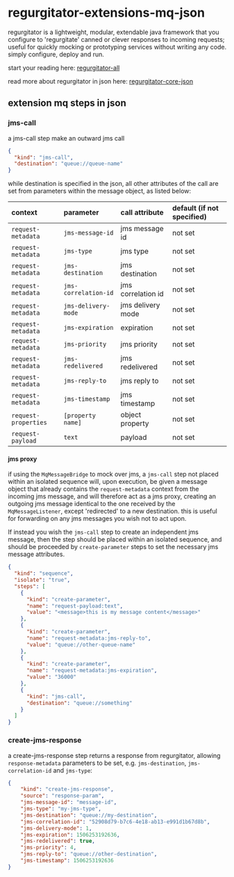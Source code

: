 # regurgitator-extensions-mq-json

regurgitator is a lightweight, modular, extendable java framework that you configure to 'regurgitate' canned or clever responses to incoming requests; useful for quickly mocking or prototyping services without writing any code. simply configure, deploy and run.

start your reading here: [regurgitator-all](https://talmeym.github.io/regurgitator-all#regurgitator)

read more about regurgitator in json here: [regurgitator-core-json](https://talmeym.github.io/regurgitator-core-json#json-configuration-of-regurgitator)

## extension mq steps in json

### jms-call

a jms-call step make an outward jms call

```json
{
  "kind": "jms-call",
  "destination": "queue://queue-name"
}
```

while destination is specified in the json, all other attributes of the call are set from parameters within the message object, as listed below:

|context|parameter|call attribute|default (if not specified)|
|:---|:---|:---|:---|
|``request-metadata``|``jms-message-id``|jms message id|not set|
|``request-metadata``|``jms-type``|jms type|not set|
|``request-metadata``|``jms-destination``|jms destination|not set|
|``request-metadata``|``jms-correlation-id``|jms correlation id|not set|
|``request-metadata``|``jms-delivery-mode``|jms delivery mode|not set|
|``request-metadata``|``jms-expiration``|expiration|not set|
|``request-metadata``|``jms-priority``|jms priority|not set|
|``request-metadata``|``jms-redelivered``|jms redelivered|not set|
|``request-metadata``|``jms-reply-to``|jms reply to|not set|
|``request-metadata``|``jms-timestamp``|jms timestamp|not set|
|``request-properties``| ``[property name]`` |object property|not set|
|``request-payload``|``text`` |payload|not set|

#### jms proxy

if using the ``MqMessageBridge`` to mock over jms, a ``jms-call`` step not placed within an isolated sequence will, upon execution, be given a message object that already contains the ``request-metadata`` context from the incoming jms message, and will therefore act as a jms proxy, creating an outgoing jms message identical to the one received by the ``MqMessageListener``, except 'redirected' to a new destination. this is useful for forwarding on any jms messages you wish not to act upon.

If instead you wish the ``jms-call`` step to create an independent jms message, then the step should be placed within an isolated sequence, and should be proceeded by ``create-parameter`` steps to set the necessary jms message attributes.

```json
{
  "kind": "sequence",
  "isolate": "true",
  "steps": [
    {
      "kind": "create-parameter",
      "name": "request-payload:text",
      "value": "<message>this is my message content</message>"
    },
    {
      "kind": "create-parameter",
      "name": "request-metadata:jms-reply-to",
      "value": "queue://other-queue-name"
    },
    {
      "kind": "create-parameter",
      "name": "request-metadata:jms-expiration",
      "value": "36000"
    },
    {
      "kind": "jms-call",
      "destination": "queue://something"
    }
  ]
}
```

### create-jms-response

a create-jms-response step returns a response from regurgitator, allowing ``response-metadata`` parameters to be set, e.g. ``jms-destination``, ``jms-correlation-id`` and ``jms-type``:

```json
{
    "kind": "create-jms-response",
    "source": "response-param",
    "jms-message-id": "message-id",
    "jms-type": "my-jms-type",
    "jms-destination": "queue://my-destination",
    "jms-correlation-id": "52908d79-b7c6-4e18-ab13-e991d1b67d8b",
    "jms-delivery-mode": 1,
    "jms-expiration": 1506253192636,
    "jms-redelivered": true,
    "jms-priority": 4,
    "jms-reply-to": "queue://other-destination",
    "jms-timestamp": 1506253192636
}
```
